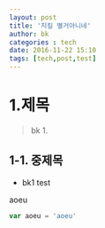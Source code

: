 ```yaml
---
layout: post
title: '지킬 별거아니네'
author: bk
categories : tech
date: 2016-11-22 15:10
tags: [tech,post,test]
---
```


# 1.제목
>bk 1.

## 1-1. 중제목
- bk1 test

aoeu

```` javascript
var aoeu = 'aoeu'
````

